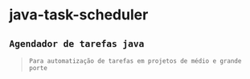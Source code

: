 # java-task-scheduler

## ``Agendador de tarefas java``

> ``Para automatização de tarefas em projetos de médio e grande porte``
